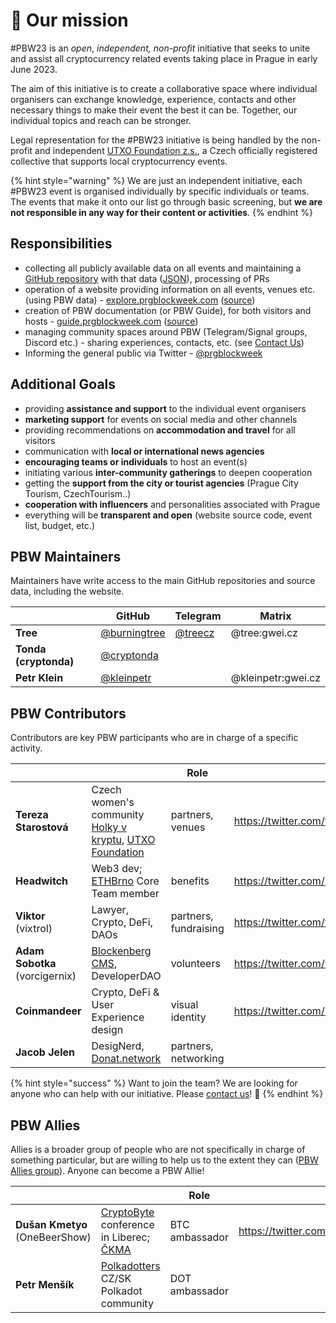 # 💙 Our mission

\#PBW23 is an _open_, _independent, non-profit_ initiative that seeks to unite and assist all cryptocurrency related events taking place in Prague in early June 2023.

The aim of this initiative is to create a collaborative space where individual organisers can exchange knowledge, experience, contacts and other necessary things to make their event the best it can be. Together, our individual topics and reach can be stronger.

Legal representation for the #PBW23 initiative is being handled by the non-profit and independent [UTXO Foundation z.s.](https://utxo.foundation/), a Czech officially registered collective that supports local cryptocurrency events.

{% hint style="warning" %}
We are just an independent initiative, each #PBW23 event is organised individually by specific individuals or teams. The events that make it onto our list go through basic screening, but **we are not responsible in any way for their content or activities**.
{% endhint %}

## Responsibilities

* collecting all publicly available data on all events and maintaining a [GitHub repository](https://github.com/utxo-foundation/prague-blockchain-week) with that data ([JSON](https://data.prgblockweek.com/23/index.json)), processing of PRs
* operation of a website providing information on all events, venues etc. (using PBW data) - [explore.prgblockweek.com](https://explore.prgblockweek.com/) ([source](https://github.com/utxo-foundation/pbw-explore))
* creation of PBW documentation (or PBW Guide), for both visitors and hosts - [guide.prgblockweek.com](https://guide.prgblockweek.com/) ([source](https://github.com/utxo-foundation/pbw-guide))
* managing community spaces around PBW (Telegram/Signal groups, Discord etc.) - sharing experiences, contacts, etc. (see [Contact Us](../contact-us.md))
* Informing the general public via Twitter - [@prgblockweek](https://twitter.com/prgblockweek)

## Additional Goals

* providing **assistance and support** to the individual event organisers
* **marketing support** for events on social media and other channels
* providing recommendations on **accommodation and travel** for all visitors
* communication with **local or international news agencies**
* **encouraging teams or individuals** to host an event(s)
* initiating various **inter-community gatherings** to deepen cooperation
* getting the **support from the city or tourist agencies** (Prague City Tourism, CzechTourism..)
* **cooperation with influencers** and personalities associated with Prague
* everything will be **transparent and open** (website source code, event list, budget, etc.)

## PBW Maintainers

Maintainers have write access to the main GitHub repositories and source data, including the website.

<table data-view="cards"><thead><tr><th></th><th>GitHub</th><th>Telegram</th><th>Matrix</th></tr></thead><tbody><tr><td><strong>Tree</strong></td><td><a href="https://github.com/burningtree">@burningtree</a></td><td><a href="https://t.me/treecz">@treecz</a></td><td>@tree:gwei.cz</td></tr><tr><td><strong>Tonda (cryptonda)</strong></td><td><a href="https://github.com/cryptonda">@cryptonda</a></td><td></td><td></td></tr><tr><td><strong>Petr Klein</strong></td><td><a href="https://github.com/kleinpetr">@kleinpetr</a></td><td></td><td>@kleinpetr:gwei.cz</td></tr></tbody></table>

## PBW Contributors

Contributors are key PBW participants who are in charge of a specific activity.

<table data-view="cards"><thead><tr><th></th><th></th><th>Role</th><th data-hidden data-card-target data-type="content-ref"></th></tr></thead><tbody><tr><td><strong>Tereza Starostová</strong></td><td>Czech women's community <a href="https://holkyvkryptu.cz/">Holky v kryptu</a>, <a href="https://utxo.foundation/">UTXO Foundation</a></td><td>partners, venues</td><td><a href="https://twitter.com/terkastarostova">https://twitter.com/terkastarostova</a></td></tr><tr><td><strong>Headwitch</strong></td><td>Web3 dev; <a href="https://ethbrno.cz/">ETHBrno</a> Core Team member</td><td>benefits</td><td><a href="https://twitter.com/HedvikaPa">https://twitter.com/HedvikaPa</a></td></tr><tr><td><strong>Viktor</strong> (vixtrol)</td><td>Lawyer, Crypto, DeFi, DAOs</td><td>partners, fundraising</td><td><a href="https://twitter.com/vixtrol">https://twitter.com/vixtrol</a></td></tr><tr><td><strong>Adam Sobotka</strong> (vorcigernix)</td><td><a href="https://twitter.com/blockenberg_dev">Blockenberg CMS</a>, DeveloperDAO</td><td>volunteers</td><td><a href="https://twitter.com/vorcigernix">https://twitter.com/vorcigernix</a></td></tr><tr><td><strong>Coinmandeer</strong></td><td>Crypto, DeFi &#x26; User Experience design</td><td>visual identity</td><td><a href="https://twitter.com/KeenOfCoin">https://twitter.com/KeenOfCoin</a></td></tr><tr><td><strong>Jacob Jelen</strong></td><td>DesigNerd,  <a href="https://donat.network/">Donat.network</a></td><td>partners, networking</td><td></td></tr></tbody></table>

{% hint style="success" %}
Want to join the team? We are looking for anyone who can help with our initiative. Please [contact us](../contact-us.md)! :pray:
{% endhint %}

## PBW Allies

Allies is a broader group of people who are not specifically in charge of something particular, but are willing to help us to the extent they can ([PBW Allies group](pbw23-allies-group.md)). Anyone can become a PBW Allie!

<table data-view="cards"><thead><tr><th></th><th></th><th>Role</th><th data-hidden data-card-target data-type="content-ref"></th></tr></thead><tbody><tr><td><strong>Dušan Kmetyo</strong> (OneBeerShow)</td><td><a href="https://cryptobyte.cz/">CryptoByte</a> conference in Liberec; <a href="https://ckma.cz/">ČKMA</a></td><td>BTC ambassador</td><td><a href="https://twitter.com/DusanKmetyo">https://twitter.com/DusanKmetyo</a></td></tr><tr><td><strong>Petr Menšík</strong></td><td><a href="https://twitter.com/polkadotterss">Polkadotters</a> CZ/SK Polkadot community</td><td>DOT ambassador</td><td></td></tr></tbody></table>
